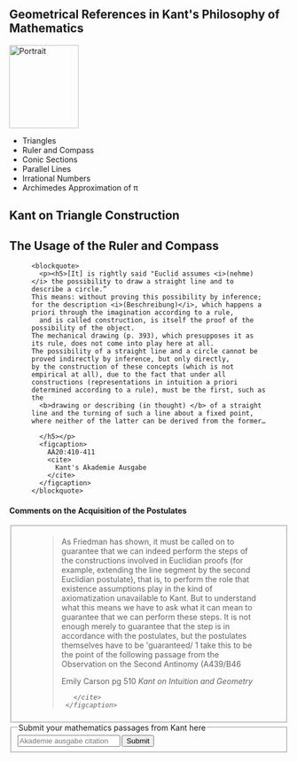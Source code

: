 <html>
<body>
  <main>
   <section>
  <h1>
Geometrical References in Kant's Philosophy of Mathematics
  </h1>
 </section>
    <section>
    <img src="https://upload.wikimedia.org/wikipedia/commons/f/f2/Kant_gemaelde_3.jpg" alt=Portrait of Kant width="125" height="150">
    <ul>
      <li>Triangles</li>
      <li>Ruler and Compass</li>
      <li>Conic Sections </li>
      <li>Parallel Lines</li>
      <li>Irrational Numbers</li>
      <li>Archimedes Approximation of &pi;</li>
    </ul>
    </section>
  </main>

<section>
<h2>
  Kant on Triangle Construction
</section>
<section>
<h2>
  The Usage of the Ruler and Compass
  </h2>
  <figure>
  
    <blockquote>
      <p><h5>[It] is rightly said "Euclid assumes <i>(nehme)</i> the possibility to draw a straight line and to describe a circle.” 
    This means: without proving this possibility by inference; for the description <i>(Beschreibung)</i>, which happens a priori through the imagination according to a rule, 
      and is called construction, is itself the proof of the possibility of the object. 
    The mechanical drawing (p. 393), which presupposes it as its rule, does not come into play here at all. 
    The possibility of a straight line and a circle cannot be proved indirectly by inference, but only directly, 
    by the construction of these concepts (which is not empirical at all), due to the fact that under all constructions (representations in intuition a priori determined according to a rule), must be the first, such as the 
      <b>drawing or describing (in thought) </b> of a straight line and the turning of such a line about a fixed point, where neither of the latter can be derived from the former…
    
      </h5></p>
      <figcaption>
        AA20:410-411
        <cite>
          Kant's Akademie Ausgabe
        </cite>
      </figcaption>
    </blockquote>
  </figure>
  </section>
  <section>
  <h4>
   Comments on the Acquisition of the Postulates
    </h4>
 <fieldset>
    <figure>
   <blockquote>
  <p>As Friedman has shown, it must be called on to guarantee that we can indeed perform the steps of the constructions involved in Euclidian proofs (for example, extending the line segment by the second Euclidian postulate), that is, to perform the role that existence assumptions play in the kind of axiomatization unavailable to Kant. But to understand what this means we have to ask what it can mean to guarantee that we can perform these steps. It is not enough merely to guarantee that the step is in accordance with the postulates, but the postulates themselves have to be 'guaranteed/ 1 take this to be the point of the following passage from the Observation on the Second Antinomy (A439/B46
     </p>
     <figcaption>
       Emily Carson pg 510
       <cite>Kant on Intuition and Geometry
         
       </cite>
     </figcaption>
   </blockquote>
     </figure>
    </fieldset>
  
  </section>
<section>
  <form>
  <fieldset>
    <legend>
      Submit your mathematics passages from Kant here </legend>
  <input type="text" name="AA citation" placeholder="Akademie ausgabe citation" required>
  <button type="submit">Submit</button>
  </fieldset>
  </form>
  </section>


</body>
